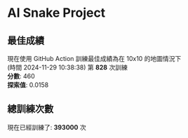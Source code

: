 
# AI Snake Project

## **最佳成績**
現在使用 GitHub Action 訓練最佳成績為在 10x10 的地圖情況下  
(時間 2024-11-29 10:38:38) 第 **828** 次訓練  
**分數**: 460  
**探索值**: 0.0158

## 總訓練次數
現在已經訓練了: **393000** 次
